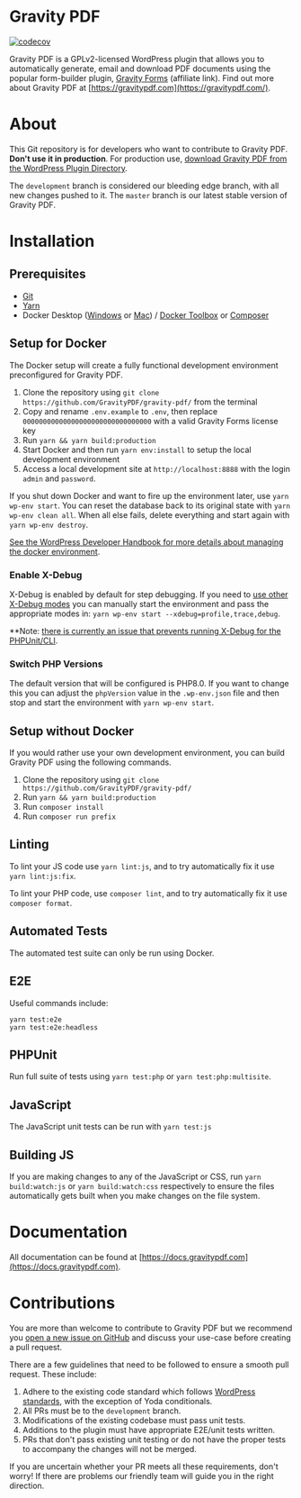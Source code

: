 Gravity PDF
==========================

[![codecov](https://codecov.io/gh/GravityPDF/gravity-pdf/branch/development/graph/badge.svg)](https://codecov.io/gh/GravityPDF/gravity-pdf)

Gravity PDF is a GPLv2-licensed WordPress plugin that allows you to automatically generate, email and download PDF documents using the popular form-builder plugin, [Gravity Forms](https://rocketgenius.pxf.io/c/1211356/445235/7938) (affiliate link). Find out more about Gravity PDF at [https://gravitypdf.com](https://gravitypdf.com/).

# About

This Git repository is for developers who want to contribute to Gravity PDF. **Don't use it in production**. For production use, [download Gravity PDF from the WordPress Plugin Directory](https://wordpress.org/plugins/gravity-forms-pdf-extended/).

The `development` branch is considered our bleeding edge branch, with all new changes pushed to it. The `master` branch is our latest stable version of Gravity PDF.

# Installation

## Prerequisites

* [Git](https://git-scm.com/)
* [Yarn](https://yarnpkg.com/en/docs/install)
* Docker Desktop ([Windows](https://docs.docker.com/docker-for-windows/install/) or [Mac](https://docs.docker.com/docker-for-mac/install/)) / [Docker Toolbox](https://docs.docker.com/toolbox/) or [Composer](https://getcomposer.org/)

## Setup for Docker 

The Docker setup will create a fully functional development environment preconfigured for Gravity PDF. 

1. Clone the repository using `git clone https://github.com/GravityPDF/gravity-pdf/` from the terminal
2. Copy and rename `.env.example` to `.env`, then replace `00000000000000000000000000000000` with a valid Gravity Forms license key 
3. Run `yarn && yarn build:production`
4. Start Docker and then run `yarn env:install` to setup the local development environment
5. Access a local development site at `http://localhost:8888` with the login `admin` and `password`.

If you shut down Docker and want to fire up the environment later, use `yarn wp-env start`. You can reset the database back to its original state with `yarn wp-env clean all`. When all else fails, delete everything and start again with `yarn wp-env destroy`.

[See the WordPress Developer Handbook for more details about managing the docker environment](https://developer.wordpress.org/block-editor/reference-guides/packages/packages-env/#wp-env-run-container-command).

### Enable X-Debug

X-Debug is enabled by default for step debugging. If you need to [use other X-Debug modes](https://xdebug.org/docs/all_settings#mode) you can manually start the environment and pass the appropriate modes in: `yarn wp-env start --xdebug=profile,trace,debug`.

**Note: [there is currently an issue that prevents running X-Debug for the PHPUnit/CLI](https://github.com/WordPress/gutenberg/issues/42286).

### Switch PHP Versions

The default version that will be configured is PHP8.0. If you want to change this you can adjust the `phpVersion` value in the `.wp-env.json` file and then stop and start the environment with `yarn wp-env start`.

## Setup without Docker

If you would rather use your own development environment, you can build Gravity PDF using the following commands. 

1. Clone the repository using `git clone https://github.com/GravityPDF/gravity-pdf/`
1. Run `yarn && yarn build:production`
1. Run `composer install`
1. Run `composer run prefix`

## Linting

To lint your JS code use `yarn lint:js`, and to try automatically fix it use `yarn lint:js:fix`.

To lint your PHP code, use `composer lint`, and to try automatically fix it use `composer format`.

## Automated Tests

The automated test suite can only be run using Docker. 

## E2E

Useful commands include:

```
yarn test:e2e
yarn test:e2e:headless
```

## PHPUnit

Run full suite of tests using `yarn test:php` or `yarn test:php:multisite`.

## JavaScript

The JavaScript unit tests can be run with `yarn test:js`

## Building JS

If you are making changes to any of the JavaScript or CSS, run `yarn build:watch:js` or `yarn build:watch:css` respectively to ensure the files automatically gets built when you make changes on the file system. 

# Documentation

All documentation can be found at [https://docs.gravitypdf.com](https://docs.gravitypdf.com).

# Contributions

You are more than welcome to contribute to Gravity PDF but we recommend you [open a new issue on GitHub](https://github.com/GravityPDF/gravity-pdf/issues) and discuss your use-case before creating a pull request.

There are a few guidelines that need to be followed to ensure a smooth pull request. These include:

1. Adhere to the existing code standard which follows [WordPress standards](https://make.wordpress.org/core/handbook/best-practices/coding-standards/php/), with the exception of Yoda conditionals.
1. All PRs must be to the `development` branch.
1. Modifications of the existing codebase must pass unit tests.
1. Additions to the plugin must have appropriate E2E/unit tests written.
1. PRs that don't pass existing unit testing or do not have the proper tests to accompany the changes will not be merged.

If you are uncertain whether your PR meets all these requirements, don't worry! If there are problems our friendly team will guide you in the right direction.
